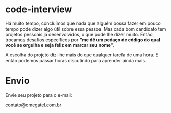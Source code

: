 # code-interview

Há muito tempo, concluímos que nada que alguém possa fazer em pouco tempo pode dizer algo útil sobre essa pessoa. Mas cada bom candidato tem projetos pessoais já desenvolvidos, o que pode lhe dizer muito. Então, trocamos desafios específicos por **"me dê um pedaço de código do qual você se orgulha e seja feliz em marcar seu nome"**.

A escolha do projeto diz-lhe mais do que qualquer tarefa de uma hora. E então podemos passar horas discutindo para aprender ainda mais.


# Envio

Envie seu projeto para o e-mail:

  contato@omegatel.com.br
